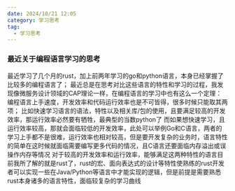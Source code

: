 ```yaml
---
date: 2024/10/21 12:05
category: 学习思考
tag:
  - 学习思考
---
```


### 最近关于编程语言学习的思考
最近学习了几个月的rust，加上前两年学习的go和python语言，本身已经掌握了比较多的编程语言了；
最近总是在思考对比这些语言的特性和学习的过程，我发现像微服务设计领域的CAP理论一样，在编程语言的学习中也有这么一个定理：
编程语言上手速度，开发效率和代码运行效率也是不可皆得，很多时候只能取其两项；
比如快速学习语言的语法，特性以及相关库/包的使用，且要满足较高的开发效率，那运行效率必然要有牺牲，最典型的当数python了
而如果想快速学习，且运行效率较高，那就会面临较低的开发效率，此处可以举例Go和C语言，两者的学习上手都不是很难，运行效率也相对较高，但是要开发复杂的业务时，语言特性的简单在这时候就面临需要编写更多代码的情况，且C语言还要面临内存溢出或误操作内存等情况
对于较高的开发效率和运行效率，能够满足这两种特性的语言目前我所了解的就是rust了，rust的宏、面向表达式的设计等特性使熟练的rust开发者可以实现一些在Java/Python等语言中才能实现的逻辑，但是前提是需要熟悉rust本身诸多的语言特性，面临较复杂的学习曲线
    
